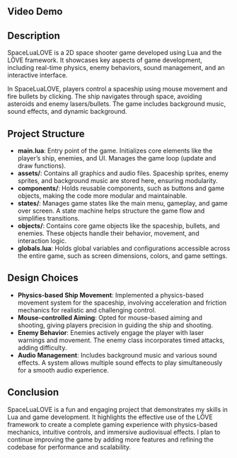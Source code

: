 ## Video Demo


## Description
SpaceLuaLOVE is a 2D space shooter game developed using Lua and the LÖVE framework. It showcases key aspects of game development, including real-time physics, enemy behaviors, sound management, and an interactive interface.

In SpaceLuaLOVE, players control a spaceship using mouse movement and fire bullets by clicking. The ship navigates through space, avoiding asteroids and enemy lasers/bullets. The game includes background music, sound effects, and dynamic background.

## Project Structure
- **main.lua**: Entry point of the game. Initializes core elements like the player’s ship, enemies, and UI. Manages the game loop (update and draw functions).
- **assets/**: Contains all graphics and audio files. Spaceship sprites, enemy sprites, and background music are stored here, ensuring modularity.
- **components/**: Holds reusable components, such as buttons and game objects, making the code more modular and maintainable.
- **states/**: Manages game states like the main menu, gameplay, and game over screen. A state machine helps structure the game flow and simplifies transitions.
- **objects/**: Contains core game objects like the spaceship, bullets, and enemies. These objects handle their behavior, movement, and interaction logic.
- **globals.lua**: Holds global variables and configurations accessible across the entire game, such as screen dimensions, colors, and game settings.

## Design Choices
- **Physics-based Ship Movement**: Implemented a physics-based movement system for the spaceship, involving acceleration and friction mechanics for realistic and challenging control.
- **Mouse-controlled Aiming**: Opted for mouse-based aiming and shooting, giving players precision in guiding the ship and shooting.
- **Enemy Behavior**: Enemies actively engage the player with laser warnings and movement. The enemy class incorporates timed attacks, adding difficulty.
- **Audio Management**: Includes background music and various sound effects. A system allows multiple sound effects to play simultaneously for a smooth audio experience.



## Conclusion
SpaceLuaLOVE is a fun and engaging project that demonstrates my skills in Lua and game development. It highlights the effective use of the LÖVE framework to create a complete gaming experience with physics-based mechanics, intuitive controls, and immersive audiovisual effects. I plan to continue improving the game by adding more features and refining the codebase for performance and scalability.
